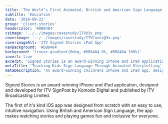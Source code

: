 ```yaml
---
title: 'The World’s First Animated, British and American Sign Language, Storytelling App'
subtitle: 'Education'
date: '2018-09-22'
group: 'client-stories'
headercolor: '#DB8484'
csimage: '../../images/casestudy/ITV@3x.png'
coverimage: '../../images/casestudy/ITVCover@3x.png'
coverimageAlt: 'ITV Signed Stories iPad App'
navBackground: '#DB8484'
background: 'linear-gradient(0deg, #DB8484 0%, #DB8484 100%)'
invert: true
excerpt: 'Signed Stories is an award-winning iPhone and iPad application, designed and developed for ITV SignPost by Komodo Digital and published by ITV Broadcasting Limited.'
metaTitle: 'Teaching Kids Sign Language Through Animated Storytelling'
metaDescription: 'An award-winning childrens iPhone and iPad app, designed and developed for ITV SignPost team and published by ITV.'
---
```


Signed Stories is an award-winning iPhone and iPad application, designed and developed for ITV SignPost by Komodo Digital and published by ITV Broadcasting Limited.

The first of it's kind iOS app was designed from scratch with an easy to use, intuitive navigation. Using British and American Sign Language, the app makes watching stories and playing games fun and inclusive for everyone.
